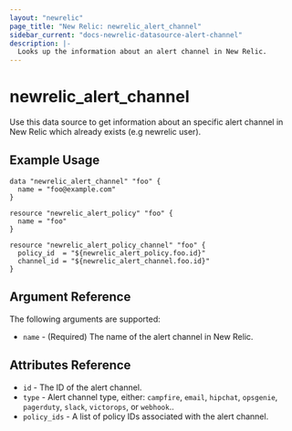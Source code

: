 ```yaml
---
layout: "newrelic"
page_title: "New Relic: newrelic_alert_channel"
sidebar_current: "docs-newrelic-datasource-alert-channel"
description: |-
  Looks up the information about an alert channel in New Relic.
---
```


# newrelic\_alert\_channel

Use this data source to get information about an specific alert channel in New Relic which already exists (e.g newrelic user).

## Example Usage

```hcl
data "newrelic_alert_channel" "foo" {
  name = "foo@example.com"
}

resource "newrelic_alert_policy" "foo" {
  name = "foo"
}

resource "newrelic_alert_policy_channel" "foo" {
  policy_id  = "${newrelic_alert_policy.foo.id}"
  channel_id = "${newrelic_alert_channel.foo.id}"
}
```

## Argument Reference

The following arguments are supported:

* `name` - (Required) The name of the alert channel in New Relic.

## Attributes Reference
* `id` - The ID of the alert channel.
* `type` - Alert channel type, either: `campfire`, `email`, `hipchat`, `opsgenie`, `pagerduty`, `slack`, `victorops`, or `webhook`..
* `policy_ids` - A list of policy IDs associated with the alert channel.
